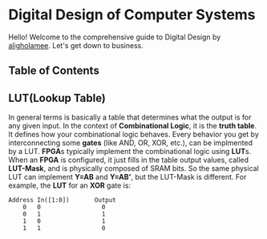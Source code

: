 # Digital Design of Computer Systems
Hello! Welcome to the comprehensive guide to Digital Design by [aligholamee](www.github.com/aligholamee).
Let's get down to business.

## Table of Contents



## LUT(Lookup Table)
In general terms is basically a table that determines what the output is for any given input. In the context of **Combinational Logic**, it is the **truth table**. It defines how your combinational logic behaves. Every behavior you get by interconnecting some **gates** (like AND, OR, XOR, etc.), can be implmented by a LUT.
**FPGA**s typically implement the combinational logic using **LUT**s. When an **FPGA** is configured, it just fills in the table output values, called **LUT-Mask**, and is physically composed of SRAM bits.
So the same physical LUT can implement **Y=AB** and **Y=AB'**, but the LUT-Mask is different.
For example, the **LUT** for an **XOR** gate is:

```
Address In([1:0])       Output
    0   0                 0
    0   1                 1
    1   0                 1
    1   1                 0
```